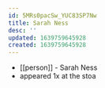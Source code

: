 ```yaml
---
id: 5MRs0pacSw_YUC83SP7Nw
title: Sarah Ness
desc: ''
updated: 1639759645928
created: 1639759645928
---
```



- [[person]] - Sarah Ness
- appeared 1x at the stoa
